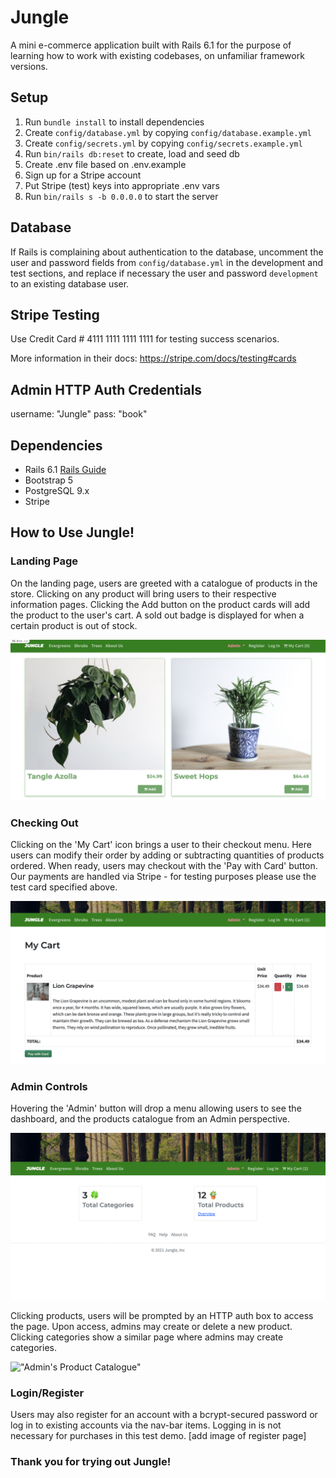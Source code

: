 # Jungle

A mini e-commerce application built with Rails 6.1 for the purpose of learning how to work with existing codebases, on unfamiliar framework versions.

## Setup

1. Run `bundle install` to install dependencies
2. Create `config/database.yml` by copying `config/database.example.yml`
3. Create `config/secrets.yml` by copying `config/secrets.example.yml`
4. Run `bin/rails db:reset` to create, load and seed db
5. Create .env file based on .env.example
6. Sign up for a Stripe account
7. Put Stripe (test) keys into appropriate .env vars
8. Run `bin/rails s -b 0.0.0.0` to start the server

## Database

If Rails is complaining about authentication to the database, uncomment the user and password fields from `config/database.yml` in the development and test sections, and replace if necessary the user and password `development` to an existing database user.

## Stripe Testing

Use Credit Card # 4111 1111 1111 1111 for testing success scenarios.

More information in their docs: <https://stripe.com/docs/testing#cards>

## Admin HTTP Auth Credentials
username: "Jungle"
pass: "book"

## Dependencies

- Rails 6.1 [Rails Guide](http://guides.rubyonrails.org/v6.1/)
- Bootstrap 5
- PostgreSQL 9.x
- Stripe

## How to Use Jungle!

### Landing Page
On the landing page, users are greeted with a catalogue of products in the store. Clicking on any product will bring users to their respective information pages. Clicking the Add button on the product cards will add the product to the user's cart. A sold out badge is displayed for when a certain product is out of stock.

!["Landing Page"](https://raw.githubusercontent.com/StanSurj98/Jungle/master/docs/Jungle-Landing_page.png)

### Checking Out
Clicking on the 'My Cart' icon brings a user to their checkout menu. Here users can modify their order by adding or subtracting quantities of products ordered. When ready, users may checkout with the 'Pay with Card' button. Our payments are handled via Stripe - for testing purposes please use the test card specified above. 

!["My-Cart Page"](https://raw.githubusercontent.com/StanSurj98/Jungle/master/docs/Jungle-my_cart.png)

### Admin Controls
Hovering the 'Admin' button will drop a menu allowing users to see the dashboard, and the products catalogue from an Admin perspective.

!["Admin Dashboard"](https://raw.githubusercontent.com/StanSurj98/Jungle/master/docs/Jungle-dashboard.png)

Clicking products, users will be prompted by an HTTP auth box to access the page. Upon access, admins may create or delete a new product. Clicking categories show a similar page where admins may create categories.

!["Admin's Product Catalogue"]()

### Login/Register
Users may also register for an account with a bcrypt-secured password or log in to existing accounts via the nav-bar items. Logging in is not necessary for purchases in this test demo.
[add image of register page] 

### Thank you for trying out Jungle!